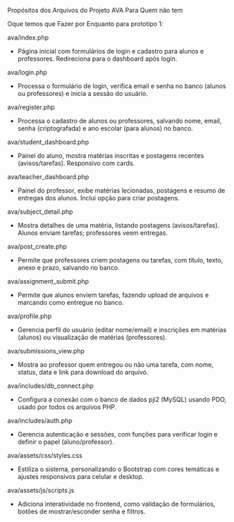 Propósitos dos Arquivos do Projeto AVA Para Quem não tem

Oque temos que Fazer por Enquanto para prototipo 1:

ava/index.php
- Página inicial com formulários de login e cadastro para alunos e professores. Redireciona para o dashboard após login.

ava/login.php
- Processa o formulário de login, verifica email e senha no banco (alunos ou professores) e inicia a sessão do usuário.

ava/register.php
- Processa o cadastro de alunos ou professores, salvando nome, email, senha (criptografada) e ano escolar (para alunos) no banco.

ava/student_dashboard.php
- Painel do aluno, mostra matérias inscritas e postagens recentes (avisos/tarefas). Responsivo com cards.

ava/teacher_dashboard.php
- Painel do professor, exibe matérias lecionadas, postagens e resumo de entregas dos alunos. Inclui opção para criar postagens.

ava/subject_detail.php
- Mostra detalhes de uma matéria, listando postagens (avisos/tarefas). Alunos enviam tarefas; professores veem entregas.

ava/post_create.php
- Permite que professores criem postagens ou tarefas, com título, texto, anexo e prazo, salvando no banco.

ava/assignment_submit.php
- Permite que alunos enviem tarefas, fazendo upload de arquivos e marcando como entregue no banco.

ava/profile.php
- Gerencia perfil do usuário (editar nome/email) e inscrições em matérias (alunos) ou visualização de matérias (professores).

ava/submissions_view.php
- Mostra ao professor quem entregou ou não uma tarefa, com nome, status, data e link para download do arquivo.

ava/includes/db_connect.php
- Configura a conexão com o banco de dados pji2 (MySQL) usando PDO, usado por todos os arquivos PHP.

ava/includes/auth.php
- Gerencia autenticação e sessões, com funções para verificar login e definir o papel (aluno/professor).

ava/assets/css/styles.css
- Estiliza o sistema, personalizando o Bootstrap com cores temáticas e ajustes responsivos para celular e desktop.

ava/assets/js/scripts.js
- Adiciona interatividade no frontend, como validação de formulários, botões de mostrar/esconder senha e filtros.
